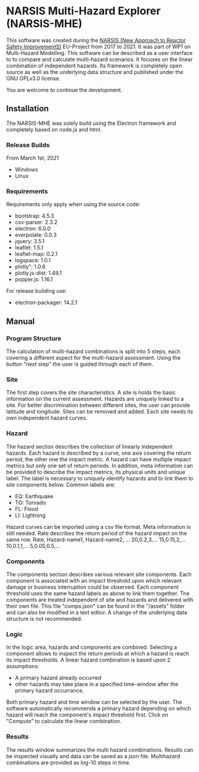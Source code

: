 # NARSIS Multi-Hazard Explorer (NARSIS-MHE)
This software was created during the [NARSIS (New Approach to Reactor Safety ImprovementS)](https://cordis.europa.eu/project/id/755439/de) EU-Project from 2017 to 2021. It was part of WP1 on Multi-Hazard Modelling. This software can be described as a user interface to to compare and calculate multi-hazard scenarios. It focuses on the linear combination of independent hazards. Its framework is completely open source as well as the underlying data structure and published under the GNU GPLv3.0 license. 

You are welcome to continue the development.

## Installation
The NARSIS-MHE was solely build using the Electron framework and completely based on node.js and html. 
### Release Builds
From March 1st, 2021
- Windows
- Linux

### Requirements
Requirements only apply when using the source code:
- bootstrap: 4.5.3
- csv-parser: 2.3.2
- electron: 6.0.0
- everpolate: 0.0.3
- jquery: 3.5.1
- leaflet: 1.5.1
- leaflet-map: 0.2.1
- logspace: 1.0.1
- plotly": 1.0.6
- plotly.js-dist: 1.49.1
- popper.js: 1.16.1

For release building use:
- electron-packager: 14.2.1

## Manual
### Program Structure
The calculation of multi-hazard combinations is split into 5 steps, each covering a different aspect for the multi-hazard assessment. Using the button "next step" the user is guided through each of them. 

### Site
The first step covers the site characteristics. A site is holds the basic information on the current assessment. Hazards are uniquely linked to a site. For better discrimination between different sites, the user can provide latitude and longitude. Sites can be removed and added. Each site needs its own independent hazard curves. 

### Hazard
The hazard section describes the collection of linearly independent hazards. Each hazard is described by a curve, one axis covering the return period, the other one the impact metric. A hazard can have multiple impact metrics but only one set of return periods. In addition, meta information can be provided to describe the impact metrics, its physical units and unique label. The label is necessary to uniquely identify hazards and to link them to site components below. Common labels are:
- EQ: Earthquake
- TO: Tornado
- FL: Flood
- LI: Lightning

Hazard curves can be imported using a csv file format. Meta information is still needed. Rate describes the return period of the hazard impact on the same row. 
Rate, Hazard-name1, Hazard-name2, ...
20,0.2,3,...
15,0.15,2,...
10,0.1,1,...
5,0.05,0.5,...

### Components
The components section describes various relevant site components. Each component is associated with an impact threshold upon which relevant damage or business interruption could be observed. Each component threshold uses the same hazard labels as above to link them together. The components are treated independent of site and hazards and delivered with their own file. This file "comps.json" can be found in the "/assets" folder and can also be modified in a text editor. A change of the underlying data structure is not recommended. 

### Logic
In the logic area, hazards and components are combined. Selecting a component allows to inspect the return periods at which a hazard is reach its impact thresholds. 
A linear hazard combination is based upon 2 assumptions:
- A primary hazard already occurred
- other hazards may take place in a specified time-window after the primary hazard occurrance. 

Both primary hazard and time window can be selected by the user. The software automatically recommends a primary hazard depending on which hazard will reach the component's impact threshold first.
Click on "Compute" to calculate the linear combination.

### Results
The results window summarizes the multi hazard combinations. Results can be inspected visually and data can be saved as a json file. Multihazard combinations are provided as log-10 steps in time. 
